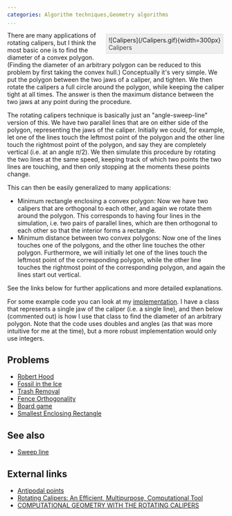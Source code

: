 ```yaml
---
categories: Algorithm techniques,Geometry algorithms
...
```


<!-- TODO: Factor this out into something reusable -->
<div style="float:right; border: 1px solid #ddd; background-color: #eee; padding: 5px; margin: 5px;">
<div style="">![Calipers](/Calipers.gif){width=300px}</div>
<div style="color: #444">Calipers</div>
</div>

There are many applications of rotating calipers, but I think the most basic one is to find the diameter of a convex polygon. (Finding the diameter of an arbitrary polygon can be reduced to this problem by first taking the convex hull.) Conceptually it's very simple. We put the polygon between the two jaws of a caliper, and tighten. We then rotate the calipers a full circle around the polygon, while keeping the caliper tight at all times. The answer is then the maximum distance between the two jaws at any point during the procedure.

The rotating calipers technique is basically just an "angle-sweep-line" version of this. We have two parallel lines that are on either side of the polygon, representing the jaws of the caliper. Initially we could, for example, let one of the lines touch the leftmost point of the polygon and the other line touch the rightmost point of the polygon, and say they are completely vertical (i.e. at an angle $\pi/2$). We then simulate this procedure by rotating the two lines at the same speed, keeping track of which two points the two lines are touching, and then only stopping at the moments these points change.

This can then be easily generalized to many applications:

* Minimum rectangle enclosing a convex polygon: Now we have two calipers that are orthogonal to each other, and again we rotate them around the polygon. This corresponds to having four lines in the simulation, i.e. two pairs of parallel lines, which are then orthogonal to each other so that the interior forms a rectangle.
* Minimum distance between two convex polygons: Now one of the lines touches one of the polygons, and the other line touches the other polygon. Furthermore, we will initially let one of the lines touch the leftmost point of the corresponding polygon, while the other line touches the rightmost point of the corresponding polygon, and again the lines start out vertical.

See the links below for further applications and more detailed explanations.

For some example code you can look at my [implementation](https://github.com/SuprDewd/CompetitiveProgramming/blob/master/code/geometry/rotating_calipers.cpp). I have a class that represents a single jaw of the caliper (i.e. a single line), and then below (commented out) is how I use that class to find the diameter of an arbitrary polygon. Note that the code uses doubles and angles (as that was more intuitive for me at the time), but a more robust implementation would only use integers.

## Problems

* [Robert Hood](https://open.kattis.com/problems/roberthood)
* [Fossil in the Ice](http://www.spoj.com/problems/TFOSS/)
* [Trash Removal](https://uva.onlinejudge.org/external/11/p1111.pdf)
* [Fence Orthogonality](https://open.kattis.com/problems/fenceortho)
* [Board game](http://amppz.ii.uni.wroc.pl/files/zadania_en.pdf)
* [Smallest Enclosing Rectangle](https://uva.onlinejudge.org/external/123/12307.pdf)

## See also
* [Sweep line]()

## External links
* [Antipodal points](http://www.tcs.fudan.edu.cn/rudolf/Courses/Algorithms/Alg_ss_07w/Webprojects/Qinbo_diameter/2d_alg.htm)
* [Rotating Calipers: An Efficient, Multipurpose, Computational Tool](http://sdiwc.net/digital-library/web-admin/upload-pdf/00001036.pdfThe)
* [COMPUTATIONAL GEOMETRY WITH THE ROTATING CALIPERS](http://digitool.library.mcgill.ca/webclient/StreamGate?folder_id=0&dvs=1469220661104~207&usePid1=true&usePid2=true)
